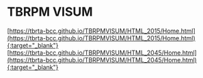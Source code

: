 # TBRPM VISUM  
[https://tbrta-bcc.github.io/TBRPMVISUM/HTML_2015/Home.html](https://tbrta-bcc.github.io/TBRPMVISUM/HTML_2015/Home.html){:target="_blank"}  
[https://tbrta-bcc.github.io/TBRPMVISUM/HTML_2045/Home.html](https://tbrta-bcc.github.io/TBRPMVISUM/HTML_2045/Home.html){:target="_blank"}  
